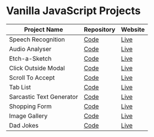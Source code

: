 # Vanilla JavaScript Projects

| Project Name | Repository | Website
| --- | --- | ---
| Speech Recognition | [Code](https://github.com/abhay-vats/js-speech-recognition) | [Live](http://js-speech-recognition.vercel.app)
| Audio Analyser | [Code](https://github.com/abhay-vats/js-audio-analyser) | [Live](https://js-audio-analyser.vercel.app)
| Etch-a-Sketch | [Code](https://github.com/abhay-vats/javascript-etch-a-sketch) | [Live](https://abhay-vats.github.io/js-etch-a-sketch)
| Click Outside Modal | [Code](https://github.com/abhay-vats/javascript-click-outside-modal) | [Live](https://abhay-vats.github.io/js-click-outside-modal)
| Scroll To Accept | [Code](https://github.com/abhay-vats/javascript-scroll-to-accept) | [Live](https://abhay-vats.github.io/js-scroll-to-accept)
| Tab List | [Code](https://github.com/abhay-vats/javascript-tab-list) | [Live](https://abhay-vats.github.io/js-tab-list)
| Sarcastic Text Generator | [Code](https://github.com/abhay-vats/js-sarcastic-text) | [Live](https://abhay-vats.github.io/js-sarcastic-text)
| Shopping Form | [Code](https://github.com/abhay-vats/js-shopping-form) | [Live](https://abhay-vats.github.io/js-shopping-form)
| Image Gallery | [Code](https://github.com/abhay-vats/js-gallery) | [Live](https://abhay-vats.github.io/js-gallery)
| Dad Jokes | [Code](https://github.com/abhay-vats/js-dad-jokes) | [Live](https://abhay-vats.github.io/js-dad-jokes)

